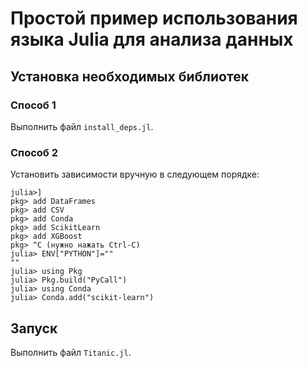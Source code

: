 # Простой пример использования языка Julia для анализа данных


## Установка необходимых библиотек

### Способ 1

Выполнить файл `install_deps.jl`.

### Способ 2

Установить зависимости вручную в следующем порядке:

```
julia>]
pkg> add DataFrames
pkg> add CSV
pkg> add Conda
pkg> add ScikitLearn
pkg> add XGBoost
pkg> ^C (нужно нажать Ctrl-C)
julia> ENV["PYTHON"]=""
""
julia> using Pkg
julia> Pkg.build("PyCall")
julia> using Conda
julia> Conda.add("scikit-learn")
```

## Запуск

Выполнить файл `Titanic.jl`.